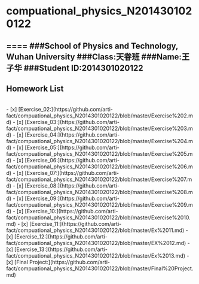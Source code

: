 # compuational_physics_N2014301020122
====
###School of Physics and Technology, Wuhan University
###Class:天眷班
###Name:王子华
###Student ID:2014301020122
------
## Homework List
<br>
- [x] [Exercise_02:](https://github.com/arti-fact/compuational_physics_N2014301020122/blob/master/Exercise%202.md)
- [x] [Exercise_03:](https://github.com/arti-fact/compuational_physics_N2014301020122/blob/master/Exercise%203.md)
- [x] [Exercise_04:](https://github.com/arti-fact/compuational_physics_N2014301020122/blob/master/Exercise%204.md)
- [x] [Exercise_05:](https://github.com/arti-fact/compuational_physics_N2014301020122/blob/master/Exercise%205.md)
- [x] [Exercise_06:](https://github.com/arti-fact/compuational_physics_N2014301020122/blob/master/Exercise%206.md)
- [x] [Exercise_07:](https://github.com/arti-fact/compuational_physics_N2014301020122/blob/master/Exercise%207.md)
- [x] [Exercise_08:](https://github.com/arti-fact/compuational_physics_N2014301020122/blob/master/Exercise%208.md)
- [x] [Exercise_09:](https://github.com/arti-fact/compuational_physics_N2014301020122/blob/master/Exercise%209.md)
- [x] [Exercise_10:](https://github.com/arti-fact/compuational_physics_N2014301020122/blob/master/Exercise%2010.md)
- [x] [Exercise_11:](https://github.com/arti-fact/compuational_physics_N2014301020122/blob/master/Ex%2011.md)
- [x] [Exercise_12:](https://github.com/arti-fact/compuational_physics_N2014301020122/blob/master/EX%2012.md)
- [x] [Exercise_13:](https://github.com/arti-fact/compuational_physics_N2014301020122/blob/master/Ex%2013.md)
- [x] [Final Project:](https://github.com/arti-fact/compuational_physics_N2014301020122/blob/master/Final%20Project.md)

